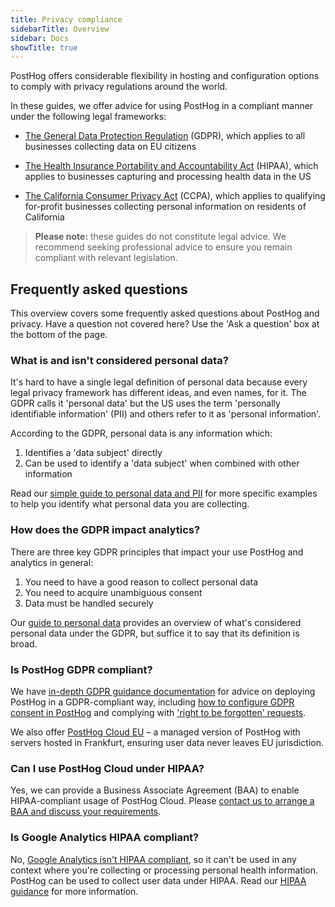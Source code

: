 ```yaml
---
title: Privacy compliance
sidebarTitle: Overview
sidebar: Docs
showTitle: true
---
```


PostHog offers considerable flexibility in hosting and configuration options to comply with privacy regulations around the world.

In these guides, we offer advice for using PostHog in a compliant manner under the following legal frameworks:

- [The General Data Protection Regulation](/docs/privacy/gdpr-compliance/) (GDPR), which applies to all businesses collecting data on EU citizens

- [The Health Insurance Portability and Accountability Act](/docs/privacy/hipaa-compliance/) (HIPAA), which applies to businesses capturing and processing health data in the US

- [The California Consumer Privacy Act](/docs/privacy/ccpa-compliance/) (CCPA), which applies to qualifying for-profit businesses collecting personal information on residents of California

> **Please note:** these guides do not constitute legal advice. We recommend seeking professional advice to ensure you remain compliant with relevant legislation.

## Frequently asked questions

This overview covers some frequently asked questions about PostHog and privacy. Have a question not covered here? Use the 'Ask a question' box at the bottom of the page.

### What is and isn't considered personal data?

It's hard to have a single legal definition of personal data because every legal privacy framework has different ideas, and even names, for it. The GDPR calls it 'personal data' but the US uses the term 'personally identifiable information' (PII) and others refer to it as 'personal information'.

According to the GDPR, personal data is any information which: 

1. Identifies a 'data subject' directly
2. Can be used to identify a 'data subject' when combined with other information

Read our [simple guide to personal data and PII](/blog/what-is-personal-data-pii) for more specific examples to help you identify what personal data you are collecting.

### How does the GDPR impact analytics?

There are three key GDPR principles that impact your use PostHog and analytics in general:

1. You need to have a good reason to collect personal data
2. You need to acquire unambiguous consent
3. Data must be handled securely

Our [guide to personal data](/blog/what-is-personal-data-pii) provides an overview of what's considered personal data under the GDPR, but suffice it to say that its definition is broad.

### Is PostHog GDPR compliant?

We have [in-depth GDPR guidance documentation](/docs/privacy/gdpr-compliance) for advice on deploying PostHog in a GDPR-compliant way, including [how to configure GDPR consent in PostHog](/docs/privacy/gdpr-compliance#step-4-configure-consent) and complying with ['right to be forgotten' requests](/docs/privacy/gdpr-compliance#complying-with-right-to-be-forgotten-requests).

We also offer [PostHog Cloud EU](https://eu.posthog.com/signup) – a managed version of PostHog with servers hosted in Frankfurt, ensuring user data never leaves EU jurisdiction. 

### Can I use PostHog Cloud under HIPAA?

Yes, we can provide a Business Associate Agreement (BAA) to enable HIPAA-compliant usage of PostHog Cloud. Please [contact us to arrange a BAA and discuss your requirements](/contact-sales). 

### Is Google Analytics HIPAA compliant?

No, [Google Analytics isn't HIPAA compliant](/blog/is-google-analytics-hipaa-compliant), so it can't be used in any context where you're collecting or processing personal health information. PostHog can be used to collect user data under HIPAA. Read our [HIPAA guidance](/docs/privacy/hipaa-compliance) for more information.
